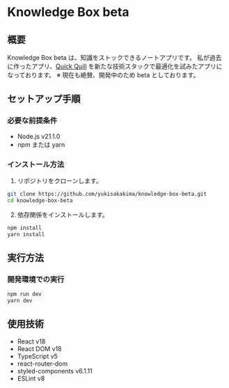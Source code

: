 # Knowledge Box beta

## 概要

Knowledge Box beta は、知識をストックできるノートアプリです。
私が過去に作ったアプリ、[Quick Quill](https://quick-quill.herokuapp.com/) を新たな技術スタックで最適化を試みたアプリになっております。
※ 現在も絶賛、開発中のため beta としております。

## セットアップ手順

### 必要な前提条件

- Node.js v21.1.0
- npm または yarn

### インストール方法

1. リポジトリをクローンします。

```zsh
git clone https://github.com/yukisakakima/knowledge-box-beta.git
cd knowledge-box-beta
```

2. 依存関係をインストールします。

```zsh
npm install
yarn install
```

## 実行方法

### 開発環境での実行

```zsh
npm run dev
yarn dev
```

## 使用技術

- React v18
- React DOM v18
- TypeScript v5
- react-router-dom
- styled-components v6.1.11
- ESLint v8
